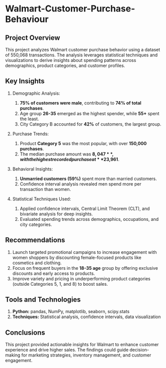 # Walmart-Customer-Purchase-Behaviour

## Project Overview
This project analyzes Walmart customer purchase behavior using a dataset of 550,068 transactions. The analysis leverages statistical techniques and visualizations to derive insights about spending patterns across demographics, product categories, and customer profiles.

## Key Insights
1. Demographic Analysis:

   1. **75% of customers were male**, contributing to **74% of total purchases**.
   2. Age group **26-35** emerged as the highest spender, while **55+** spent the least.
   3. City Category B accounted for **42%** of customers, the largest group.
  
2. Purchase Trends:

   1. Product **Category 5** was the most popular, with over **150,000 purchases**.
   2. The median purchase amount was **$8,047**, with the highest recorded purchase at **$23,961**.

3. Behavioral Insights:

   1. **Unmarried customers (59%)** spent more than married customers.
   2. Confidence interval analysis revealed men spend more per transaction than women.

4. Statistical Techniques Used:

   1. Applied confidence intervals, Central Limit Theorem (CLT), and bivariate analysis for deep insights.
   2. Evaluated spending trends across demographics, occupations, and city categories.
  
## Recommendations
1. Launch targeted promotional campaigns to increase engagement with women shoppers by discounting female-focused products like cosmetics and clothing.
2. Focus on frequent buyers in the **18-35 age** group by offering exclusive discounts and early access to products.
3. Improve variety and pricing in underperforming product categories (outside Categories 5, 1, and 8) to boost sales.

## Tools and Technologies
1. **Python:** pandas, NumPy, matplotlib, seaborn, scipy.stats
2. **Techniques:** Statistical analysis, confidence intervals, data visualization

## Conclusions

This project provided actionable insights for Walmart to enhance customer experience and drive higher sales. The findings could guide decision-making for marketing strategies, inventory management, and customer engagement.
   
